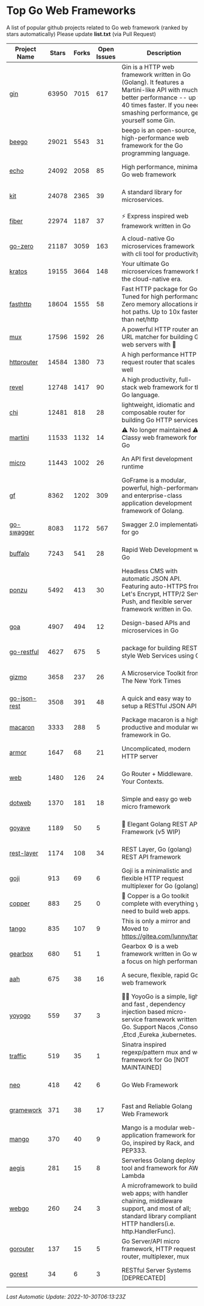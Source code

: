 # Top Go Web Frameworks
A list of popular github projects related to Go web framework (ranked by stars automatically)
Please update **list.txt** (via Pull Request)

| Project Name | Stars | Forks | Open Issues | Description | Last Commit |
| ------------ | ----- | ----- | ----------- | ----------- | ----------- |
| [gin](https://github.com/gin-gonic/gin) | 63950 | 7015 | 617 | Gin is a HTTP web framework written in Go (Golang). It features a Martini-like API with much better performance -- up to 40 times faster. If you need smashing performance, get yourself some Gin. | 2022-10-19 16:49:19 |
| [beego](https://github.com/beego/beego) | 29021 | 5543 | 31 | beego is an open-source, high-performance web framework for the Go programming language. | 2022-09-14 08:37:19 |
| [echo](https://github.com/labstack/echo) | 24092 | 2058 | 85 | High performance, minimalist Go web framework | 2022-10-29 18:54:23 |
| [kit](https://github.com/go-kit/kit) | 24078 | 2365 | 39 | A standard library for microservices. | 2022-08-26 00:50:32 |
| [fiber](https://github.com/gofiber/fiber) | 22974 | 1187 | 37 | ⚡️ Express inspired web framework written in Go | 2022-10-27 05:51:08 |
| [go-zero](https://github.com/zeromicro/go-zero) | 21187 | 3059 | 163 | A cloud-native Go microservices framework with cli tool for productivity. | 2022-10-29 14:40:56 |
| [kratos](https://github.com/go-kratos/kratos) | 19155 | 3664 | 148 | Your ultimate Go microservices framework for the cloud-native era. | 2022-10-28 12:22:14 |
| [fasthttp](https://github.com/valyala/fasthttp) | 18604 | 1555 | 58 | Fast HTTP package for Go. Tuned for high performance. Zero memory allocations in hot paths. Up to 10x faster than net/http | 2022-10-29 16:57:40 |
| [mux](https://github.com/gorilla/mux) | 17596 | 1592 | 26 | A powerful HTTP router and URL matcher for building Go web servers with 🦍 | 2022-08-17 20:49:02 |
| [httprouter](https://github.com/julienschmidt/httprouter) | 14584 | 1380 | 73 | A high performance HTTP request router that scales well | 2022-06-03 15:51:59 |
| [revel](https://github.com/revel/revel) | 12748 | 1417 | 90 | A high productivity, full-stack web framework for the Go language. | 2022-04-12 20:53:30 |
| [chi](https://github.com/go-chi/chi) | 12481 | 818 | 28 | lightweight, idiomatic and composable router for building Go HTTP services | 2022-10-27 12:03:39 |
| [martini](https://github.com/go-martini/martini) | 11533 | 1132 | 14 | ⚠️ No longer maintained ⚠️  Classy web framework for Go | 2017-01-21 21:58:54 |
| [micro](https://github.com/micro/micro) | 11443 | 1002 | 26 | An API first development runtime | 2022-10-28 09:00:53 |
| [gf](https://github.com/gogf/gf) | 8362 | 1202 | 309 | GoFrame is a modular, powerful, high-performance and enterprise-class application development framework of Golang.  | 2022-10-26 10:45:35 |
| [go-swagger](https://github.com/go-swagger/go-swagger) | 8083 | 1172 | 567 | Swagger 2.0 implementation for go | 2022-10-06 03:55:56 |
| [buffalo](https://github.com/gobuffalo/buffalo) | 7243 | 541 | 28 | Rapid Web Development w/ Go | 2022-10-27 13:03:20 |
| [ponzu](https://github.com/ponzu-cms/ponzu) | 5492 | 413 | 30 | Headless CMS with automatic JSON API. Featuring auto-HTTPS from Let's Encrypt, HTTP/2 Server Push, and flexible server framework written in Go. | 2020-01-02 00:14:32 |
| [goa](https://github.com/goadesign/goa) | 4907 | 494 | 12 | Design-based APIs and microservices in Go | 2022-10-24 16:34:59 |
| [go-restful](https://github.com/emicklei/go-restful) | 4627 | 675 | 5 | package for building REST-style Web Services using Go | 2022-10-19 15:23:02 |
| [gizmo](https://github.com/nytimes/gizmo) | 3658 | 237 | 26 | A Microservice Toolkit from The New York Times | 2021-04-30 15:27:05 |
| [go-json-rest](https://github.com/ant0ine/go-json-rest) | 3508 | 391 | 48 | A quick and easy way to setup a RESTful JSON API | 2017-09-13 04:12:08 |
| [macaron](https://github.com/go-macaron/macaron) | 3333 | 288 | 5 | Package macaron is a high productive and modular web framework in Go. | 2022-06-06 01:40:09 |
| [armor](https://github.com/labstack/armor) | 1647 | 68 | 21 | Uncomplicated, modern HTTP server | 2019-08-03 18:10:09 |
| [web](https://github.com/gocraft/web) | 1480 | 126 | 24 | Go Router + Middleware. Your Contexts. | 2019-02-07 15:06:52 |
| [dotweb](https://github.com/devfeel/dotweb) | 1370 | 181 | 18 | Simple and easy go web micro framework | 2022-08-11 09:03:59 |
| [goyave](https://github.com/go-goyave/goyave) | 1189 | 50 | 5 | 🍐 Elegant Golang REST API Framework (v5 WIP) | 2022-10-03 08:45:45 |
| [rest-layer](https://github.com/rs/rest-layer) | 1174 | 108 | 34 | REST Layer, Go (golang) REST API framework | 2021-09-30 23:58:01 |
| [goji](https://github.com/goji/goji) | 913 | 69 | 6 | Goji is a minimalistic and flexible HTTP request multiplexer for Go (golang) | 2019-01-26 23:58:29 |
| [copper](https://github.com/gocopper/copper) | 883 | 25 | 0 | 🚀‏‏‎    ‎‏‏‎‏‏‎‎‎‎‎‎Copper is a Go toolkit complete with everything you need to build web apps. | 2022-07-28 13:15:08 |
| [tango](https://github.com/lunny/tango) | 835 | 107 | 9 | This is only a mirror and Moved to https://gitea.com/lunny/tango | 2019-05-17 03:31:10 |
| [gearbox](https://github.com/gogearbox/gearbox) | 680 | 51 | 1 | Gearbox :gear: is a web framework written in Go with a focus on high performance | 2022-09-21 00:20:37 |
| [aah](https://github.com/go-aah/aah) | 675 | 38 | 16 | A secure, flexible, rapid Go web framework | 2020-09-02 02:31:20 |
| [yoyogo](https://github.com/yoyofx/yoyogo) | 559 | 37 | 3 | 🦄🌈 YoyoGo is a simple, light and fast , dependency injection based micro-service framework written in Go. Support Nacos ,Consoul ,Etcd ,Eureka ,kubernetes. | 2022-09-23 09:31:30 |
| [traffic](https://github.com/gravityblast/traffic) | 519 | 35 | 1 | Sinatra inspired regexp/pattern mux and web framework for Go [NOT MAINTAINED] | 2015-11-26 21:31:07 |
| [neo](https://github.com/ivpusic/neo) | 418 | 42 | 6 | Go Web Framework | 2017-08-14 23:54:31 |
| [gramework](https://github.com/gramework/gramework) | 371 | 38 | 17 | Fast and Reliable Golang Web Framework | 2022-10-02 18:08:25 |
| [mango](https://github.com/paulbellamy/mango) | 370 | 40 | 9 | Mango is a modular web-application framework for Go, inspired by Rack, and PEP333. | 2017-10-17 08:18:43 |
| [aegis](https://github.com/tmaiaroto/aegis) | 281 | 15 | 8 | Serverless Golang deploy tool and framework for AWS Lambda | 2019-07-28 17:59:41 |
| [webgo](https://github.com/bnkamalesh/webgo) | 260 | 24 | 3 | A microframework to build web apps; with handler chaining, middleware support, and most of all; standard library compliant HTTP handlers(i.e. http.HandlerFunc). | 2022-06-19 08:53:25 |
| [gorouter](https://github.com/vardius/gorouter) | 137 | 15 | 5 | Go Server/API micro framework, HTTP request router, multiplexer, mux | 2022-10-28 23:16:55 |
| [gorest](https://github.com/tideland/gorest) | 34 | 6 | 3 | RESTful Server Systems [DEPRECATED] | 2017-11-10 13:00:37 |

*Last Automatic Update: 2022-10-30T06:13:23Z*